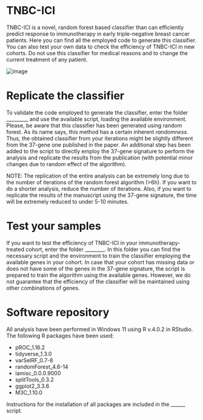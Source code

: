 # TNBC-ICI

TNBC-ICI is a novel, random forest based classifier than can efficiently predict response to immunotherapy in early triple-negative breast cancer patients. Here you can find all the employed code to generate this classifier. You can also test your own data to check the efficiency of TNBC-ICI in new cohorts. Do not use this classifier for medical reasons and to change the current treatment of any patient.

![image](https://user-images.githubusercontent.com/46361666/213405474-2f353c64-4adb-4e97-aaf1-5832f6e5ae2a.png)

# Replicate the classifier

To validate the code employed to generate the classifier, enter the folder _________ and use the available script, loading the available environment. Please, be aware that this classifier has been generated using random forest. As its name says, this method has a certain inherent _randomness_. Thus, the obtained classifier from your iterations might be slightly different from the 37-gene one published in the paper. An additional step has been added to the script to directly employ the 37-gene signature to perform the analysis and replicate the results from the publication (with potential minor changes due to random effect of the algorithm).

NOTE: The replication of the entire analysis can be extremely long due to the number of iterations of the random forest algorithm (>6h). If you want to do a shorter analysis, reduce the number of iterations. Also, if you want to replicate the results of the manuscript using the 37-gene signature, the time will be extremely reduced to under 5-10 minutes.

# Test your samples

If you want to test the efficiency of TNBC-ICI in your immunotherapy-treated cohort, enter the folder ________. In this folder you can find the necessary script and the environment to train the classifier employing the available genes in your cohort. In case that your cohort has missing data or does not have some of the genes in the 37-gene signature, the script is prepared to train the algorithm using the available genes. However, we do not guarantee that the efficiency of the classifier will be maintained using other combinations of genes. 

# Software repository

All analysis have been performed in Windows 11 using R v.4.0.2 in RStudio. The following R packages have been used:
- pROC_1.16.2
- tidyverse_1.3.0
- varSelRF_0.7-8
- randomForest_4.6-14
- lamisc_0.0.0.9000
- splitTools_0.3.2
- ggplot2_3.3.6
- M3C_1.10.0

Instructions for the installation of all packages are included in the ______ script.
